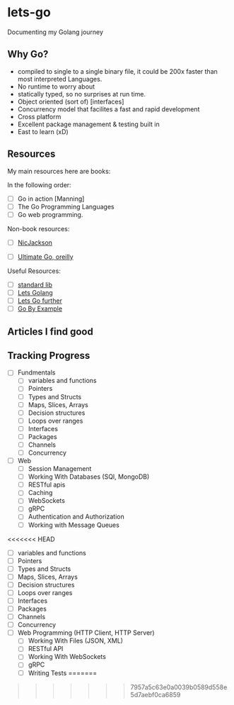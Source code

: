 # lets-go

Documenting my Golang journey

## Why Go?

- compiled to single to a single binary file, it could be 200x faster than most interpreted Languages.
- No runtime to worry about
- statically typed, so no surprises at run time.
- Object oriented (sort of) [interfaces]
- Concurrency model that facilites a fast and rapid development
- Cross platform
- Excellent package management & testing built in
- East to learn (xD)

## Resources

My main resources here are books:

In the following order:

- [ ] Go in action [Manning]
- [ ] The Go Programming Languages
- [ ] Go web programming.

Non-book resources:

- [ ] <a href="https://www.youtube.com/c/NicJackson">NicJackson</a>

- [ ] <a href="https://www.oreilly.com/videos/ultimate-go-programming/9780135261651/">Ultimate Go, oreilly</a>

Useful Resources:

- [ ] <a href="https://pkg.go.dev/">standard lib</a>
- [ ] <a href="https://lets-go.alexedwards.net/">Lets Golang</a>
- [ ] <a href="https://lets-go-further.alexedwards.net/">Lets Go further</a>
- [ ] <a href="https://gobyexample.com">Go By Example</a>

## Articles I find good

## Tracking Progress

- [ ] Fundmentals
  - [ ] variables and functions
  - [ ] Pointers
  - [ ] Types and Structs
  - [ ] Maps, Slices, Arrays
  - [ ] Decision structures
  - [ ] Loops over ranges
  - [ ] Interfaces
  - [ ] Packages
  - [ ] Channels
  - [ ] Concurrency
- [ ] Web
  - [ ] Session Management
  - [ ] Working With Databases (SQl, MongoDB)
  - [ ] RESTful apis
  - [ ] Caching
  - [ ] WebSockets
  - [ ] gRPC
  - [ ] Authentication and Authorization
  - [ ] Working with Message Queues

<<<<<<< HEAD

- [ ] variables and functions
- [ ] Pointers
- [ ] Types and Structs
- [ ] Maps, Slices, Arrays
- [ ] Decision structures
- [ ] Loops over ranges
- [ ] Interfaces
- [ ] Packages
- [ ] Channels
- [ ] Concurrency
- [ ] Web Programming (HTTP Client, HTTP Server)
  - [ ] Working With Files (JSON, XML)
  - [ ] RESTful API
  - [ ] Working With WebSockets
  - [ ] gRPC
  - [ ] Writing Tests
=======

>>>>>>> 7957a5c63e0a0039b0589d558e5d7aebf0ca6859

